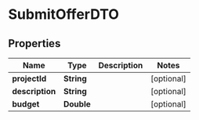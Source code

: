 # SubmitOfferDTO

## Properties
Name | Type | Description | Notes
------------ | ------------- | ------------- | -------------
**projectId** | **String** |  |  [optional]
**description** | **String** |  |  [optional]
**budget** | **Double** |  |  [optional]
